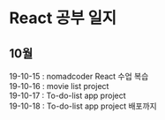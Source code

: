 # React 공부 일지
## 10월
19-10-15 : nomadcoder React 수업 복습</br>
19-10-16 : movie list project</br>
19-10-17 : To-do-list app project</br>
19-10-18 : To-do-list app project 배포까지</br>
